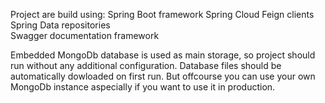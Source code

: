 Project are build using: 
    Spring Boot framework
    Spring Cloud Feign clients
    Spring Data repositories    
    Swagger documentation framework

Embedded MongoDb database is used as main storage, so project should run without any additional configuration.
Database files should be automatically dowloaded on first run. 
But offcourse you can use your own MongoDb instance aspecially if you want to use it in production.
